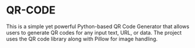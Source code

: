 # QR-CODE
This is a simple yet powerful Python-based QR Code Generator that allows users to generate QR codes for any input text, URL, or data. The project uses the QR code library along with Pillow for image handling.
